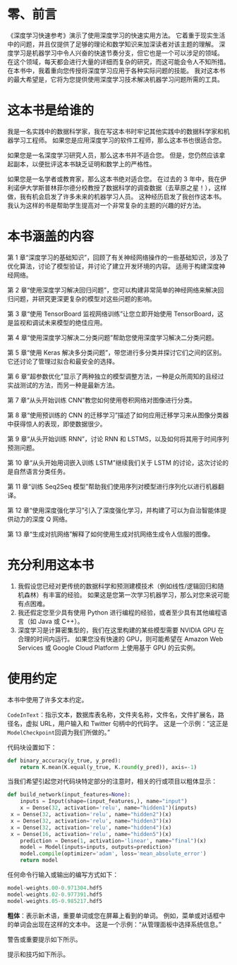 # 零、前言

《深度学习快速参考》演示了使用深度学习的快速实用方法。 它着重于现实生活中的问题，并且仅提供了足够的理论和数学知识来加深读者对该主题的理解。 深度学习是机器学习中令人兴奋的快速节奏分支，但它也是一个可以涉足的领域。 在这个领域，每天都会进行大量的详细而复杂的研究，而这可能会令人不知所措。 在本书中，我着重向您传授将深度学习应用于各种实际问题的技能。 我对这本书的最大希望是，它将为您提供使用深度学习技术解决机器学习问题所需的工具。

# 这本书是给谁的

我是一名实践中的数据科学家，我在写这本书时牢记其他实践中的数据科学家和机器学习工程师。 如果您是应用深度学习的软件工程师，那么这本书也很适合您。

如果您是一名深度学习研究人员，那么这本书并不适合您。 但是，您仍然应该拿起副本，以便批评这本书缺乏证明和数学上的严格性。

如果您是一名学者或教育家，那么这本书绝对适合您。 在过去的 3 年中，我在伊利诺伊大学斯普林菲尔德分校教授了数据科学的调查数据（去草原之星！），这样做，我有机会启发了许多未来的机器学习人员。 这种经历启发了我创作这本书。 我认为这样的书是帮助学生提高对一个非常复杂的主题的兴趣的好方法。

# 本书涵盖的内容

第 1 章“深度学习的基础知识”，回顾了有关神经网络操作的一些基础知识，涉及了优化算法，讨论了模型验证，并讨论了建立开发环境的内容。 适用于构建深度神经网络。

第 2 章“使用深度学习解决回归问题”，您可以构建非常简单的神经网络来解决回归问题，并研究更深更复杂的模型对这些问题的影响。

第 3 章“使用 TensorBoard 监视网络训练”让您立即开始使用 TensorBoard，这是监视和调试未来模型的绝佳应用。

第 4 章“使用深度学习解决二分类问题”帮助您使用深度学习解决二分类问题。

第 5 章“使用 Keras 解决多分类问题”，带您进行多分类并探讨它们之间的区别。 它还讨论了管理过拟合和最安全的选择。

第 6 章“超参数优化”显示了两种独立的模型调整方法，一种是众所周知的且经过实战测试的方法，而另一种是最新方法。

第 7 章“从头开始训练 CNN”教您如何使用卷积网络对图像进行分类。

第 8 章“使用预训练的 CNN 的迁移学习”描述了如何应用迁移学习来从图像分类器中获得惊人的表现，即使数据很少。

第 9 章“从头开始训练 RNN”，讨论 RNN 和 LSTMS，以及如何将其用于时间序列预测问题。

第 10 章“从头开始用词嵌入训练 LSTM”继续我们关于 LSTM 的讨论，这次讨论的是自然语言分类任务。

第 11 章“训练 Seq2Seq 模型”帮助我们使用序列对模型进行序列化以进行机器翻译。

第 12 章“使用深度强化学习”引入了深度强化学习，并构建了可以为自治智能体提供动力的深度 Q 网络。

第 13 章“生成对抗网络”解释了如何使用生成对抗网络生成令人信服的图像。

# 充分利用这本书

1.  我假设您已经对更传统的数据科学和预测建模技术（例如线性/逻辑回归和随机森林）有丰富的经验。 如果这是您第一次学习机器学习，那么对您来说可能有点困难。
2.  我还假定您至少具有使用 Python 进行编程的经验，或者至少具有其他编程语言（如 Java 或 C++）。
3.  深度学习是计算密集型的，我们在这里构建的某些模型需要 NVIDIA GPU 在合理的时间内运行。 如果您没有快速的 GPU，则可能希望在 Amazon Web Services 或 Google Cloud Platform 上使用基于 GPU 的云实例。

# 使用约定

本书中使用了许多文本约定。

`CodeInText`：指示文本，数据库表名称，文件夹名称，文件名，文件扩展名，路径名，虚拟 URL，用户输入和 Twitter 句柄中的代码字。 这是一个示例：“这正是`ModelCheckpoint`回调为我们所做的。”

代码块设置如下：

```py
def binary_accuracy(y_true, y_pred):
    return K.mean(K.equal(y_true, K.round(y_pred)), axis=-1)
```

当我们希望引起您对代码块特定部分的注意时，相关的行或项目以粗体显示：

```py
def build_network(input_features=None):
    inputs = Input(shape=(input_features,), name="input")
    x = Dense(32, activation='relu', name="hidden1")(inputs)
 x = Dense(32, activation='relu', name="hidden2")(x)
 x = Dense(32, activation='relu', name="hidden3")(x)
 x = Dense(32, activation='relu', name="hidden4")(x)
 x = Dense(16, activation='relu', name="hidden5")(x)
    prediction = Dense(1, activation='linear', name="final")(x)
    model = Model(inputs=inputs, outputs=prediction)
    model.compile(optimizer='adam', loss='mean_absolute_error')
    return model
```

任何命令行输入或输出的编写方式如下：

```py
model-weights.00-0.971304.hdf5
model-weights.02-0.977391.hdf5
model-weights.05-0.985217.hdf5
```

**粗体**：表示新术语，重要单词或您在屏幕上看到的单词。 例如，菜单或对话框中的单词会出现在这样的文本中。 这是一个示例：“从管理面板中选择系统信息。”

警告或重要提示如下所示。

提示和技巧如下所示。
